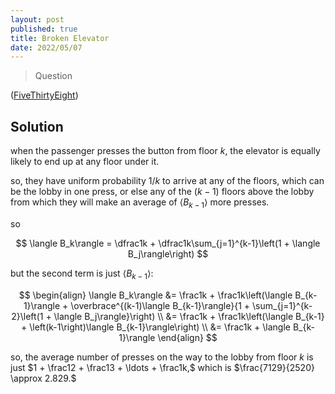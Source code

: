 ```yaml
---
layout: post
published: true
title: Broken Elevator
date: 2022/05/07
---
```


>Question

<!--more-->

([FiveThirtyEight](URL))

## Solution

when the passenger presses the button from floor $k,$ the elevator is equally likely to end up at any floor under it. 

so, they have uniform probability $1/k$ to arrive at any of the floors, which can be the lobby in one press, or else any of the $(k-1)$ floors above the lobby from which they will make an average of $\langle B_{k-1}\rangle$ more presses.

so 

$$
  \langle B_k\rangle = \dfrac1k + \dfrac1k\sum_{j=1}^{k-1}\left(1 + \langle B_j\rangle\right)
$$

but the second term is just $\langle B_{k-1}\rangle:$

$$
  \begin{align}
    \langle B_k\rangle &= \frac1k + \frac1k\left(\langle B_{k-1}\rangle + \overbrace^{(k-1)\langle B_{k-1}\rangle}{1 + \sum_{j=1}^{k-2}\left(1 + \langle B_j\rangle}\right) \\
    &= \frac1k + \frac1k\left(\langle B_{k-1} + \left(k-1\right)\langle B_{k-1}\rangle\right) \\
    &= \frac1k + \langle B_{k-1}\rangle
  \end{align}
$$

so, the average number of presses on the way to the lobby from floor $k$ is just $1 + \frac12 + \frac13 + \ldots + \frac1k,$ which is $\frac{7129}{2520} \approx 
2.829.$
<br>
